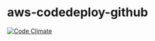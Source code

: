 # aws-codedeploy-github

[![Code Climate](https://codeclimate.com/github/CodedeployAWS/aws-codedeploy-github/badges/gpa.svg)](https://codeclimate.com/github/CodedeployAWS/aws-codedeploy-github)